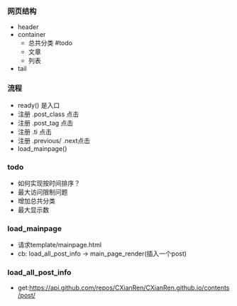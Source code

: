 ### 网页结构
+ header
+ container
    + 总共分类  #todo
    + 文章
    + 列表
+ tail

### 流程
+ ready() 是入口
+ 注册 .post_class 点击
+ 注册 .post_tag 点击
+ 注册 .ti 点击
+ 注册 .previous/ .next点击
+ load_mainpage()

### todo
+ 如何实现按时间排序？
+ 最大访问限制问题
+ 增加总共分类
+ 最大显示数

### load_mainpage
+ 请求template/mainpage.html
+ cb: load_all_post_info -> main_page_render(插入一个post)

### load_all_post_info
+ get:https://api.github.com/repos/CXianRen/CXianRen.github.io/contents/post/



